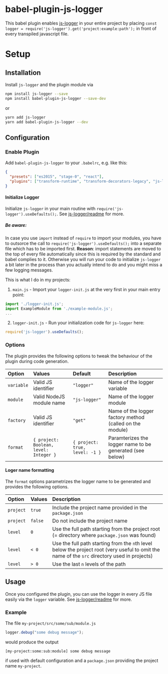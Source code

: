 # babel-plugin-js-logger

This babel plugin enables [js-logger](https://github.com/jonnyreeves/js-logger) in your entire project by placing `const logger = require('js-logger').get('project:example:path');` in front of every transpiled javascript file.

# Setup

## Installation

Install `js-logger` and the plugin module via

```sh
npm install js-logger --save
npm install babel-plugin-js-logger --save-dev
```

or

```sh
yarn add js-logger
yarn add babel-plugin-js-logger --dev
```

## Configuration

### Enable Plugin

Add `babel-plugin-js-logger` to your `.babelrc`, e.g. like this:

```json
{
  "presets": ["es2015", "stage-0", "react"],
  "plugins": ["transform-runtime", "transform-decorators-legacy", "js-logger"]
}
```
#### Initialize Logger

Initialize `js-logger` in your main routine with `require('js-logger').useDefaults();`. See [js-logger/readme](https://github.com/jonnyreeves/js-logger/blob/master/README.md) for more.

##### Be aware:

In case you use `import` instead of `require` to import your modules, you have to outsorce the call to `require('js-logger').useDefaults();` into a separate file which has to be imported first. **Reason**: import statements are moved to the top of every file automatically since this is required by the standard and babel complies to it. Otherwise you will run your code to initialize `js-logger` a bit later in the process than you actually intend to do and you might miss a few logging messages.

This is what I do in my projects:

1) `main.js` - Import your `logger-init.js` at the very first in your main entry point:

```js
import './logger-init.js';
import ExampleModule from './example-module.js';
...
```

2) `logger-init.js` - Run your initialization code for `js-logger` here:

```js
require('js-logger').useDefaults();
```

### Options

The plugin provides the following options to tweak the behaviour of the plugin during code generation.

| Option | Values | Default | Description  |
| :--- | :--- | :--- | :--- |
| `variable` | Valid JS identifier | `"logger"` | Name of the logger variable |
| `module` | Valid NodeJS module name | `"js-logger"` | Name of the logger module |
| `factory` | Valid JS identifier | `"get"` | Name of the logger factory method (called on the module) |
| `format` | `{ project: Boolean, level: Integer }` | `{ project: true, level: -1 }` | Paramterizes the logger name to be generated (see below) |

#### Loger name formatting

The `format` options parametrizes the logger name to be generated and provides the following options.

| Option | Values | Description  |
| :--- | :--- | :--- |
| `project` | `true` | Include the project name provided in the `package.json` |
| `project` | `false` | Do not include the project name |
| `level` | `0` | Use the full path starting from the project root (= directory where `package.json` was found) |
| `level` | `< 0` | Use the full path starting from the `n`th level below the project root (very useful to omit the name of the `src` directory used in projects) |
| `level` | `> 0` | Use the last `n` levels of the path  |



## Usage

Once you configured the plugin, you can use the logger in every JS file easily via the `logger` variable. See [js-logger/readme](https://github.com/jonnyreeves/js-logger/blob/master/README.md) for more.

### Example

The file `my-project/src/some/sub/module.js`

```js
logger.debug("some debug message");
```

would produce the output

```
[my-project:some:sub:module] some debug message
```
if used with default configuration and a `package.json` providing the project name `my-project`.

